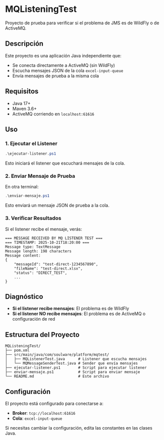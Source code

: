 # MQListeningTest

Proyecto de prueba para verificar si el problema de JMS es de WildFly o de ActiveMQ.

## Descripción

Este proyecto es una aplicación Java independiente que:
- Se conecta directamente a ActiveMQ (sin WildFly)
- Escucha mensajes JSON de la cola `excel-input-queue`
- Envía mensajes de prueba a la misma cola

## Requisitos

- Java 17+
- Maven 3.6+
- ActiveMQ corriendo en `localhost:61616`

## Uso

### 1. Ejecutar el Listener

```powershell
.\ejecutar-listener.ps1
```

Esto iniciará el listener que escuchará mensajes de la cola.

### 2. Enviar Mensaje de Prueba

En otra terminal:

```powershell
.\enviar-mensaje.ps1
```

Esto enviará un mensaje JSON de prueba a la cola.

### 3. Verificar Resultados

Si el listener recibe el mensaje, verás:

```
=== MESSAGE RECEIVED BY MQ LISTENER TEST ===
=== TIMESTAMP: 2025-10-21T18:20:00 ===
Message type: TextMessage
Message length: 198 characters
Message content:
{
    "messageId": "test-direct-1234567890",
    "fileName": "test-direct.xlsx",
    "status": "DIRECT_TEST",
    ...
}
```

## Diagnóstico

- **Si el listener recibe mensajes**: El problema es de WildFly
- **Si el listener NO recibe mensajes**: El problema es de ActiveMQ o configuración de red

## Estructura del Proyecto

```
MQListeningTest/
├── pom.xml
├── src/main/java/com/soulware/platform/mqtest/
│   ├── MQListenerTest.java      # Listener que escucha mensajes
│   └── MQMessageSenderTest.java # Sender que envía mensajes
├── ejecutar-listener.ps1        # Script para ejecutar listener
├── enviar-mensaje.ps1           # Script para enviar mensaje
└── README.md                    # Este archivo
```

## Configuración

El proyecto está configurado para conectarse a:
- **Broker**: `tcp://localhost:61616`
- **Cola**: `excel-input-queue`

Si necesitas cambiar la configuración, edita las constantes en las clases Java.